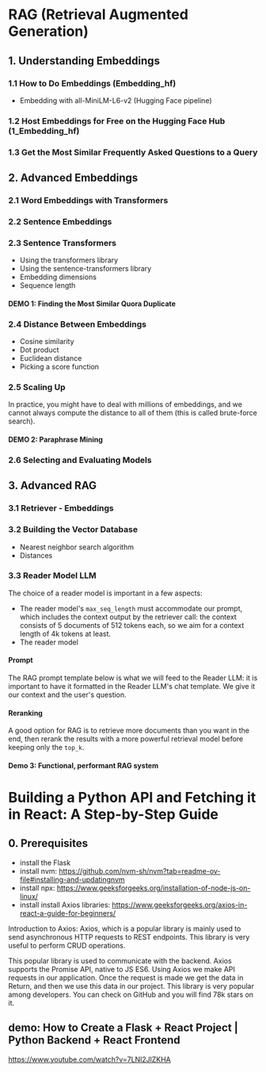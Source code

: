 # RAG (Retrieval Augmented Generation)

## 1. Understanding Embeddings

### 1.1 How to Do Embeddings (Embedding_hf)
- Embedding with all-MiniLM-L6-v2 (Hugging Face pipeline)

### 1.2 Host Embeddings for Free on the Hugging Face Hub (1_Embedding_hf)

### 1.3 Get the Most Similar Frequently Asked Questions to a Query

## 2. Advanced Embeddings

### 2.1 Word Embeddings with Transformers

### 2.2 Sentence Embeddings

### 2.3 Sentence Transformers
- Using the transformers library
- Using the sentence-transformers library
- Embedding dimensions
- Sequence length

#### DEMO 1: Finding the Most Similar Quora Duplicate

### 2.4 Distance Between Embeddings
- Cosine similarity
- Dot product
- Euclidean distance
- Picking a score function

### 2.5 Scaling Up
In practice, you might have to deal with millions of embeddings, and we cannot always compute the distance to all of them (this is called brute-force search).

#### DEMO 2: Paraphrase Mining

### 2.6 Selecting and Evaluating Models

## 3. Advanced RAG

### 3.1 Retriever - Embeddings

### 3.2 Building the Vector Database
- Nearest neighbor search algorithm
- Distances

### 3.3 Reader Model LLM
The choice of a reader model is important in a few aspects:
- The reader model's `max_seq_length` must accommodate our prompt, which includes the context output by the retriever call: the context consists of 5 documents of 512 tokens each, so we aim for a context length of 4k tokens at least.
- The reader model

#### Prompt
The RAG prompt template below is what we will feed to the Reader LLM: it is important to have it formatted in the Reader LLM's chat template.
We give it our context and the user's question.

#### Reranking
A good option for RAG is to retrieve more documents than you want in the end, then rerank the results with a more powerful retrieval model before keeping only the `top_k`.

#### Demo 3: Functional, performant RAG system

# Building a Python API and Fetching it in React: A Step-by-Step Guide
## 0. Prerequisites
- install the Flask 
- install nvm:  https://github.com/nvm-sh/nvm?tab=readme-ov-file#installing-and-updatingnvm
- install npx: https://www.geeksforgeeks.org/installation-of-node-js-on-linux/
- install install Axios libraries: https://www.geeksforgeeks.org/axios-in-react-a-guide-for-beginners/

Introduction to Axios:
Axios, which is a popular library is mainly used to send asynchronous HTTP requests to REST endpoints. This library is very useful to perform CRUD operations.

This popular library is used to communicate with the backend. Axios supports the Promise API, native to JS ES6.
Using Axios we make API requests in our application. Once the request is made we get the data in Return, and then we use this data in our project. 
This library is very popular among developers. You can check on GitHub and you will find 78k stars on it. 

## demo: How to Create a Flask + React Project | Python Backend + React Frontend
https://www.youtube.com/watch?v=7LNl2JlZKHA


